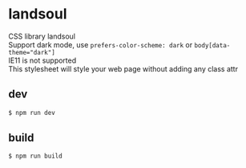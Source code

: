 # landsoul

CSS library landsoul  
Support dark mode, use `prefers-color-scheme: dark` or `body[data-theme="dark"]`  
IE11 is not supported  
This stylesheet will style your web page without adding any class attr

## dev

```bash
$ npm run dev
```

## build

```bash
$ npm run build
```
